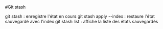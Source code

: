 #Git stash

git stash : enregistre l'état en cours
git stash apply --index : restaure l'état sauvegardé avec l'index
git stash list : affiche la liste des états sauvegardés
 